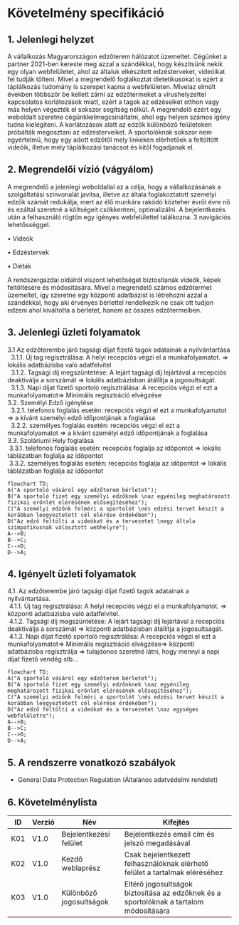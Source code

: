 # Követelmény specifikáció


## 1. Jelenlegi helyzet

A vállalkozás Magyarországon edzőterem hálózatot üzemeltet.
Cégünket a partner 2021-ben kereste meg azzal a szándékkal, hogy készítsünk nekik egy olyan webfelületet, ahol az általuk elkészített edzésterveket, videóikat fel tudják tölteni.
Mivel a megrendelő foglalkoztat dietetikusokat is ezért a táplálkozás tudomány is szerepet kapna a webfelületen.
 Mivelaz elmúlt években többször be kellett zárni az edzőtermeket a vírushelyzettel kapcsolatos korlátozások miatt, ezért a tagok az edzéseiket otthon vagy más helyen végezték el sokszor segítség nélkül.
A megrendelő ezért egy weboldalt szeretne cégünkkelmegcsináltatni, ahol egy helyen számos igény tudna kielégíteni.
A korlátozások alatt az edzők különböző felületeken próbálták megosztani az edzésterveiket. A sportolóknak sokszor nem egyértelmű, hogy egy adott edzőtől mely linkeken elérhetőek a feltöltött videóik, illetve mely táplálkozási tanácsot és kitől fogadjanak el.

## 2. Megrendelői vízió (vágyálom)

A megrendelő a jelenlegi weboldallal az a célja, hogy a vállalkozásának a szolgáltatási színvonalát javítsa, illetve az általa foglakoztatott személyi edzők számát redukálja, mert az élő munkára rakódó közteher évről évre nő és ezáltal szeretné a költségeit csökkenteni, optimalizálni.
A bejelentkezés után a felhasználó rögtön egy igényes webfelülettel találkozna. 3 navigációs lehetősséggel.

  •	Videók

  •	Edzéstervek

  •	Diéták

A rendszergazdai oldalról viszont lehetőséget biztosítanák videók, képek feltöltésére és módosítására.
Mivel a megrendelő számos edzőtermet üzemeltet, így szeretne egy központi adatbázist is létrehozni azzal a szándékkal, hogy 
aki érvényes bérlettel rendelkezik ne csak ott tudjon edzeni ahol kiváltotta a bérletet, hanem az összes edzőtermeiben.

## 3. Jelenlegi üzleti folyamatok

3.1	Az edzőterembe járó tagsági díjat fizető tagok adatainak a nyilvántartása</br>
 &nbsp; 3.1.1.	Új tag regisztrálása: A helyi recepciós végzi el a munkafolyamatot.  => lokális adatbázisba való adatfelvitel</br>
 &nbsp; 3.1.2.	Tagsági díj megszüntetése: A lejárt tagsági díj lejártával a recepciós deaktiválja a sorszámát => lokális adatbázisban átállítja a jogosultságát.</br>
 &nbsp; 3.1.3. Napi díjat fizető sportoló regisztrálása: A recepciós végzi el ezt a munkafolyamatot=>  Minimális regisztráció elvégzése</br>
3.2.	Személyi Edző igénylése</br>
&nbsp; 3.2.1.	telefonos foglalás esetén: recepciós végzi el ezt a munkafolyamatot => a kívánt személyi edző időpontjának a foglalása</br>
&nbsp; 3.2.2.	személyes foglalás esetén: recepciós végzi el ezt a munkafolyamatot => a kívánt személyi edző időpontjának a foglalása</br>
3.3.	Szoláriumi Hely foglalása</br>
&nbsp;3.3.1.	telefonos foglalás esetén: recepciós foglalja az időpontot => lokális táblázatban foglalja az időpontot</br>
&nbsp;3.3.2.	személyes foglalás esetén: recepciós foglalja az időpontot => lokális táblázatban foglalja az időpontot</br>

 
 
```mermaid
flowchart TD;
A("A sportoló vásárol egy edzőterem bérletet");
B("A sportoló fizet egy személyi edzőknek \naz egyénileg meghatározott fizikai erőnlét elérésének elősegítéséhez");
C("A személyi edzőnk felméri a sportolót \nés edzési tervet készít a korábban leegyeztetett cél elérése érdekében");
D("Az edző feltölti a videókat és a tervezetet \negy általa szimpatikusnak választott webhelyre");
A-->B;
B-->C;
C-->D;
D-->A;
```

## 4. Igényelt üzleti folyamatok

4.1.	Az edzőterembe járó tagsági díjat fizető tagok adatainak a nyilvántartása.</br>
&nbsp;4.1.1.	Új tag regisztrálása: A helyi recepciós végzi el a munkafolyamatot.  => központi adatbázisba való adatfelvitel.</br>
&nbsp;4.1.2.	Tagsági díj megszüntetése: A lejárt tagsági díj lejártával a recepciós deaktiválja a sorszámát => központi adatbázisban átállítja a jogosultságát.</br>
&nbsp;4.1.3.	Napi díjat fizető sportoló regisztrálása: A recepciós végzi el ezt a munkafolyamatot=>  Minimális regisztráció elvégzése=> központi adatbázisba regisztrálja => tulajdonos szeretné látni, hogy mennyi a napi díjat fizető vendég stb...</br>


```mermaid
flowchart TD;
A("A sportoló vásárol egy edzőterem bérletet");
B("A sportoló fizet egy személyi edzőnknek \naz egyénileg meghatározott fizikai erőnlét elérésének elősegítéséhez");
C("A személyi edzőnk felméri a sportolót \nés edzési tervet készít a korábban leegyeztetett cél elérése érdekében");
D("Az edző feltölti a videókat és a tervezetet \naz egységes webfelületre");
A-->B;
B-->C;
C-->D;
D-->A;
```

## 5. A rendszerre vonatkozó szabályok
 - General Data Protection Regulation (Általános adatvédelmi rendelet)

## 6. Követelménylista

ID|Verzió|Név|Kifejtés
--|------|---|--------
K01|V1.0|Bejelentkezési felület|Bejelentkezés email cím és jelszó megadásával
K02|V1.0|Kezdő weblaprész|Csak bejelentkezett felhasználóknak elérhető felület a tartalmak eléréséhez
K03|V1.0|Különböző jogosultságok|Eltérő jogosultságok biztosítása az edzőknek és a sportolóknak a tartalom módosítására
